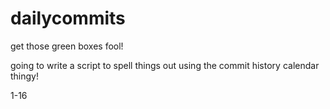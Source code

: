 # dailycommits
get those green boxes fool!

going to write a script to spell things out using the commit history calendar thingy!

1-16
